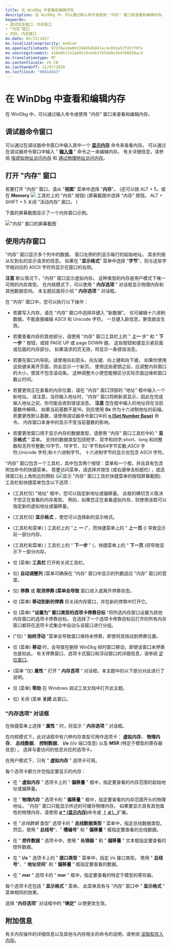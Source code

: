 ```yaml
---
title: 在 WinDbg 中查看和编辑内存
description: 在 WinDbg 中，可以通过输入命令或使用 "内存" 窗口来查看和编辑内存。
keywords:
- 调试信息窗口，内存窗口
- “内存”窗口
- 内存，内存窗口
ms.date: 05/23/2017
ms.localizationpriority: medium
ms.openlocfilehash: 97d76e2da86539456d6841ec4c093a57fd37f0fe
ms.sourcegitcommit: 418e6617e2a695c9cb4b37b5b60e264760858acd
ms.translationtype: MT
ms.contentlocale: zh-CN
ms.lasthandoff: 12/07/2020
ms.locfileid: "96814543"
---
```

# <a name="viewing-and-editing-memory-in-windbg"></a>在 WinDbg 中查看和编辑内存


在 WinDbg 中，可以通过输入命令或使用 "内存" 窗口来查看和编辑内存。

## <a name="span-iddebugger_command_windowspanspan-iddebugger_command_windowspanspan-iddebugger_command_windowspandebugger-command-window"></a><span id="Debugger_Command_Window"></span><span id="debugger_command_window"></span><span id="DEBUGGER_COMMAND_WINDOW"></span>调试器命令窗口


可以通过在调试器命令窗口中输入其中一个 [**显示内存**](d--da--db--dc--dd--dd--df--dp--dq--du--dw--dw--dyb--dyd--display-memor.md) 命令来查看内存。 可以通过在调试器命令窗口中输入 " [**输入值**](e--ea--eb--ed--ed--ef--ep--eq--eu--ew--eza--ezu--enter-values-.md) " 命令之一来编辑内存。 有关详细信息，请参阅 [按虚拟地址访问内存](accessing-memory-by-virtual-address.md) 和 [通过物理地址访问内存](accessing-memory-by-physical-address.md)。

## <a name="span-idddk_memory_window_dbgspanspan-idddk_memory_window_dbgspanopening-a-memory-window"></a><span id="ddk_memory_window_dbg"></span><span id="DDK_MEMORY_WINDOW_DBG"></span>打开 "内存" 窗口


若要打开 "内存" 窗口，请从 "**视图**" 菜单中选择 "**内存**"。  (还可以按 ALT + 5，或在 **Memory** ![ ](images/tbmem.png) 工具栏上的 "内存" 按钮)  (屏幕截图中选择 "内存" 按钮。 ALT + SHIFT + 5 关闭 "活动内存" 窗口。 ) 

下面的屏幕截图显示了一个内存窗口示例。

!["内存" 窗口的屏幕截图](images/window-memory.png)

## <a name="span-idusing_a_memory_windowspanspan-idusing_a_memory_windowspanspan-idusing_a_memory_windowspanusing-a-memory-window"></a><span id="Using_a_Memory_Window"></span><span id="using_a_memory_window"></span><span id="USING_A_MEMORY_WINDOW"></span>使用内存窗口


"内存" 窗口显示多个列中的数据。 窗口左侧的列显示每行的起始地址。 其余列按从左到右的显示请求的信息。 如果在 "**显示格式**" 菜单中选择 "**字节**"，则与这些字节相对应的 ASCII 字符将显示在窗口的右侧。

**注意**   默认情况下，"内存" 窗口显示虚拟内存。 这种类型的内存是用户模式下唯一可用的内存类型。 在内核模式下，可以使用 " **内存选项** " 对话框显示物理内存和其他数据空间。 本主题后面将介绍 " **内存选项** " 对话框。

 

在 "内存" 窗口中，您可以执行以下操作：

-   若要写入内存，请在 "内存" 窗口中选择并键入 "新数据"。 仅可编辑十六进制数据，不能直接编辑 ASCII 和 Unicode 字符。 一旦键入新信息，更改就会生效。

-   若要查看内存的其他部分，请使用 "内存" 窗口工具栏上的 " **上一** 步" 和 " **下一步** " 按钮，或按 PAGE UP 或 page DOWN 键。 这些按钮和键显示紧前面或后面的内存部分。 如果请求的页无效，将显示一条错误消息。

-   若要在窗口内导航，请使用向右箭头、向左键、向上键和向下键。 如果你使用这些键来离开页面，则会显示一个新页。 使用这些密钥之前，应调整内存窗口的大小，使其不包含滚动条。 这种调整大小使您能够区分实际页面边缘和窗口截止时间。

-   若要更改正在查看的内存位置，请在 "内存" 窗口顶部的 "地址" 框中输入一个新地址。 请注意，当你输入地址时，"内存" 窗口将刷新其显示，因此在完成输入地址之前，你可能会收到错误消息。
    **注意**   您在框中输入的地址将在当前基数中解释。 如果当前基数不是16，则应使用 **0x** 作为十六进制地址的前缀。 若要更改默认基数，请使用调试器命令窗口中的 [**n (Set Number Base)**](n--set-number-base-.md) 命令。 内存窗口本身中的显示不受当前基数的影响。

     

-   若要更改窗口用于显示内存的数据类型，请使用 "内存" 窗口工具栏中的 " **显示格式** " 菜单。 支持的数据类型包括短字、双字和四字;short、long 和四整数和无符号整数;10字节，16字节，32-字节和64字节实数;ASCII 字符;Unicode 字符;和十六进制字节。 十六进制字节的显示也包含 ASCII 字符。

"内存" 窗口包含一个工具栏，其中包含两个按钮：菜单和一个框，并且具有包含附加命令的快捷菜单。 若要访问菜单，请选择并按住 (或右键单击标题栏) ，或选择窗口右上角附近的图标 (![显示 "内存" 窗口工具栏快捷菜单的按钮屏幕截图](images/tbmem.png)). 工具栏和快捷菜单包含以下选项：

-    (工具栏仅) "地址" 框中，您可以指定新地址或偏移量。 此框的确切含义取决于您正在查看的内存类型。 例如，如果您正在查看虚拟内存，则使用该框可以指定新的虚拟地址或偏移量。

-    (工具栏仅) **显示格式** ，使您可以选择新的显示格式。

-    (工具栏和菜单) ) 工具栏上的 "上 **一** ("，而快捷菜单上的 " **上一页** () 导致显示前一部分内存。

-    (工具栏和菜单) ) 工具栏上的 " **下一步** " (，快捷菜单上的 " **下一页** (将导致显示下一部分内存。

-   仅 (菜单) **工具栏** 打开和关闭工具栏。

-   仅) **自动调整列** (菜单可确保在 "内存" 窗口中显示的列数适应 "内存" 窗口的宽度。

-   仅) **停靠** 或 **取消停靠 (菜单会导致** 窗口进入或离开停靠状态。

-   仅 (菜单) **移动到新的停靠** 将关闭内存窗口，并在新的停靠中打开它。

-   仅 (菜单) **"设置为" 窗口类型的选项卡停靠目标** "将所选内存窗口设置为其他内存窗口的选项卡停靠目标。 在选择了一个选项卡停靠目标后打开的所有内存窗口都将在选项卡式集合中自动与该窗口进行分组。

-    ("仅) " **始终浮动** "菜单会导致窗口保持未停靠，即使将其拖动到停靠位置。

-   仅 (菜单) **移动** 时，会导致在删除 WinDbg 帧时窗口移动，即使该窗口未停靠也是如此。 有关停靠窗口、选项卡式窗口和浮动窗口的详细信息，请参阅 [定位窗口](positioning-the-windows.md)。

-    (菜单 "仅) **属性** " 打开 " **内存选项** " 对话框，本主题中的以下部分对此进行了说明。

-   仅 (菜单) **帮助** 在 Windows 调试工具文档中打开此主题。

-   仅) 关闭 (菜单 **关闭** 此窗口。

### <a name="span-idmemory_options_dialog_boxspanspan-idmemory_options_dialog_boxspanmemory-options-dialog-box"></a><span id="memory_options_dialog_box"></span><span id="MEMORY_OPTIONS_DIALOG_BOX"></span>"内存选项" 对话框

在快捷菜单上选择 " **属性** " 时，将显示 " **内存选项** " 对话框。

在内核模式下，此对话框中有六种内存类型可用作选项卡： **虚拟内存**、 **物理内存**、 **总线数据**、 **控制数据**、 **i/o** (i/o 端口信息) 以及 **MSR** (特定于模型的寄存器信息) 。 选择与要访问的信息对应的选项卡。

在用户模式下，只有 " **虚拟内存** " 选项卡可用。

每个选项卡都允许您指定要显示的内存：

- 在 " **虚拟内存** " 选项卡上的 " **偏移量** " 框中，指定要查看的内存范围的起始地址或偏移量。

- 在 " **物理内存** " 选项卡的 " **偏移量** " 框中，指定要查看的内存范围开头的物理地址。 "内存" 窗口只能显示所述的可缓存物理内存。 如果要显示具有其他属性的物理内存，请使用 [**d \* (显示内存)**](d--da--db--dc--dd--dd--df--dp--dq--du--dw--dw--dyb--dyd--display-memor.md)命令或 [ **！ d \\** _](-db---dc---dd---dp---dq---du---dw.md)扩展。

- 在 *"总线数据* 类型" 选项卡的 " **总线数据类型** " 菜单中，指定总线数据类型。 然后，使用 " **总线号**"、" **槽编号**" 和 " **偏移量** " 框指定要查看的总线数据。

- 在 " **控件数据** " 选项卡中，使用 " **处理器** " 和 " **偏移量** " 文本框指定要查看的控件数据。

- 在 " **i/o** " 选项卡上的 " **接口类型** " 菜单中，指定 i/o 接口类型。 使用 " **总线号**"、" **地址空间**" 和 " **偏移量** " 框指定要查看的数据。

- 在 " **msr** " 选项卡的 " **msr** " 框中，指定要查看的特定于模型的寄存器。

每个选项卡还包括 " **显示格式** " 菜单。 此菜单具有与 "内存" 窗口中 " **显示格式** " 菜单相同的效果。

选择 "**内存选项**" 对话框中的 **"确定"** 以使更改生效。

## <a name="span-idadditional_informationspanspan-idadditional_informationspanadditional-information"></a><span id="additional_information"></span><span id="ADDITIONAL_INFORMATION"></span>附加信息


有关内存操作的详细信息以及其他与内存相关的命令的说明，请参阅 [读取和写入内存](reading-and-writing-memory.md)。

 

 





